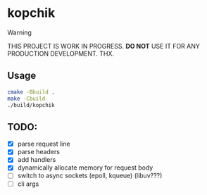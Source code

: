 # kopchik

> [!WARNING]
> THIS PROJECT IS WORK IN PROGRESS.
> **DO NOT** USE IT FOR ANY PRODUCTION DEVELOPMENT.
> THX.

## Usage

```sh
cmake -Bbuild .
make -Cbuild
./build/kopchik
```

## TODO:

- [x] parse request line
- [x] parse headers
- [x] add handlers
- [x] dynamically allocate memory for request body
- [ ] switch to async sockets (epoll, kqueue) (libuv???)
- [ ] cli args
